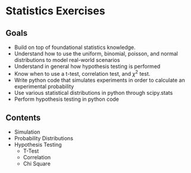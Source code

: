 # Statistics Exercises
## Goals
- Build on top of foundational statistics knowledge.
- Understand how to use the uniform, binomial, poisson, and normal distributions to model real-world scenarios
- Understand in general how hypothesis testing is performed
- Know when to use a t-test, correlation test, and $χ^2$ test.
- Write python code that simulates experiments in order to calculate an experimental probability
- Use various statistical distributions in python through scipy.stats
- Perform hypothesis testing in python code

## Contents
- Simulation
- Probability Distributions
- Hypothesis Testing
  - T-Test
  - Correlation
  - Chi Square
